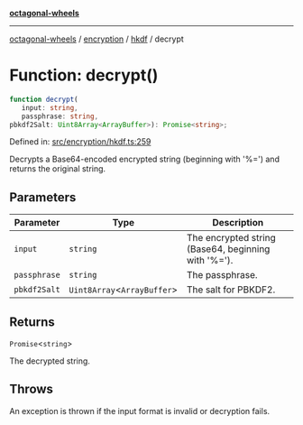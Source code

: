 [**octagonal-wheels**](../../../README.md)

***

[octagonal-wheels](../../../modules.md) / [encryption](../../README.md) / [hkdf](../README.md) / decrypt

# Function: decrypt()

```ts
function decrypt(
   input: string, 
   passphrase: string, 
pbkdf2Salt: Uint8Array<ArrayBuffer>): Promise<string>;
```

Defined in: [src/encryption/hkdf.ts:259](https://github.com/vrtmrz/octagonal-wheels/blob/main/src/encryption/hkdf.ts#L259)

Decrypts a Base64-encoded encrypted string (beginning with '%=') and returns the original string.

## Parameters

| Parameter | Type | Description |
| ------ | ------ | ------ |
| `input` | `string` | The encrypted string (Base64, beginning with '%='). |
| `passphrase` | `string` | The passphrase. |
| `pbkdf2Salt` | `Uint8Array`\<`ArrayBuffer`\> | The salt for PBKDF2. |

## Returns

`Promise`\<`string`\>

The decrypted string.

## Throws

An exception is thrown if the input format is invalid or decryption fails.

